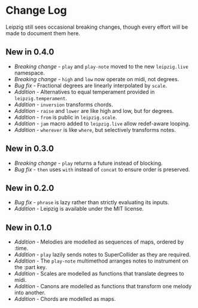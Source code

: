 Change Log
==========

Leipzig still sees occasional breaking changes, though every effort will be made to
document them here.

New in 0.4.0
------------
* *Breaking change* - `play` and `play-note` moved to the new `leipzig.live` namespace.
* *Breaking change* - `high` and `low` now operate on midi, not degrees.
* *Bug fix* - Fractional degrees are linearly interpolated by `scale`.
* *Addition* - Alternatives to equal temperament provided in `leipzig.temperament`.
* *Addition* - `inversion` transforms chords.
* *Addition* - `raise` and `lower` are like high and low, but for degrees.
* *Addition* - `from` is public in `leipzig.scale`.
* *Addition* - `jam` macro added to `leipzig.live` allow redef-aware looping.
* *Addition* - `wherever` is like `where`, but selectively transforms notes.

New in 0.3.0
------------
* *Breaking change* - `play` returns a future instead of blocking.
* *Bug fix* - `then` uses `with` instead of `concat` to ensure order is preserved.

New in 0.2.0
------------
* *Bug fix* - `phrase` is lazy rather than strictly evaluating its inputs.
* *Addition* - Leipzig is available under the MIT license.

New in 0.1.0
------------
* *Addition* - Melodies are modelled as sequences of maps, ordered by :time.
* *Addition* - `play` lazily sends notes to SuperCollider as they are required.
* *Addition* - The `play-note` multimethod arranges notes to instrument on the :part key.
* *Addition* - Scales are modelled as functions that translate degrees to midi.
* *Addition* - Canons are modelled as functions that transform one melody into another. 
* *Addition* - Chords are modelled as maps.
